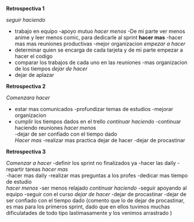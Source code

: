 **Retrospectiva 1**

*seguir haciendo*
 - trabajo en equipo 
 -apoyo mutuo 
 *hacer menos*
 -De mi parte ver menos anime y leer menos comic, para dedicarle al sprint
 **hacer mas**
 -hacer mas mas reuniones productivas
 -mejor organizacion 
 *empezar a hacer*
 - determinar quien se encarga de cada tarjeta y de mi parte empezar a hacer el codigo
 - comparar los trabajos de cada uno en las reuniones 
 -mas organizacion de los tiempos 
 *dejar de hacer*
 - dejar de aplazar

 **Retrospectiva 2**

 *Comenzara hacer* 
 - estar mas comunicados
 -profundizar temas de estudios
 -mejorar organizacion
 - cumplir los tiempos dados en el trello
 *continuar haciendo*
  -continuar haciendo reuniones
   *hacer menos*  
   -dejar de ser confiado con el tiempo dado   
    *Hacer mas* 
    -realizar mas practica dejar de hacer 
    -dejar de procastinar

**Retrospectiva 3**

*Comenzar a hacer* 
-definir los sprint no finalizados ya
 -hacer las daily
 -repartir tareas
*hacer mas*  
-hacer mas daily 
-realizar mas preguntas a los profes
-dedicar mas tiempo de estudio  
*hacer menos* 
-ser menos relajado
*continuar haciendo* 
 -seguir apoyando al equipo 
 -seguir con el curso
  *dejar de hacer* 
  -dejar de procastinar 
  -dejar de ser confiado con el tiempo dado
  (comento que lo de dejar de procastinar, es mas para los primeros sprint, dado que en ellos tuvimos muchas dificulatades de todo tipo lastimasamente y los venimos arrastrado )

  


